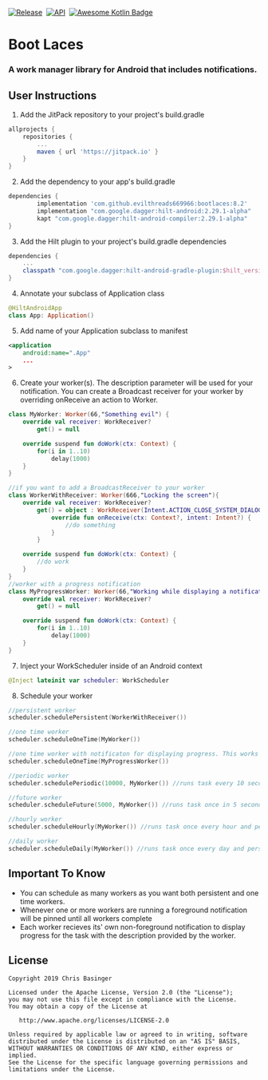 [![Release](https://jitpack.io/v/evilthreads669966/bootlaces.svg)](https://jitpack.io/#evilthreads669966/bootlaces)&nbsp;&nbsp;[![API](https://img.shields.io/badge/API-24%2B-brightgreen.svg?style=plastic)](https://android-arsenal.com/api?level=24)&nbsp;&nbsp;[![Awesome Kotlin Badge](https://kotlin.link/awesome-kotlin.svg)](https://kotlin.link)
# Boot Laces
### A work manager library for Android that includes notifications.
## User Instructions
1. Add the JitPack repository to your project's build.gradle
```gradle
allprojects {
	repositories {
		...
		maven { url 'https://jitpack.io' }
	}
}
```
2. Add the dependency to your app's build.gradle
```gradle
dependencies {
        implementation 'com.github.evilthreads669966:bootlaces:8.2'
        implementation "com.google.dagger:hilt-android:2.29.1-alpha"
        kapt "com.google.dagger:hilt-android-compiler:2.29.1-alpha"
}
```
3. Add the Hilt plugin to your project's build.gradle dependencies
```gradle
dependencies {
    ...
    classpath "com.google.dagger:hilt-android-gradle-plugin:$hilt_version"
}
```
4. Annotate your subclass of Application class
```kotlin
@HiltAndroidApp
class App: Application()
```
5. Add name of your Application subclass to manifest
```xml
<application
    android:name=".App"
    ...
>
```
6. Create your worker(s). The description parameter will be used for your notification. You can create a Broadcast receiver for your worker by overriding onReceive an action to Worker.
```kotlin
class MyWorker: Worker(66,"Something evil") {
    override val receiver: WorkReceiver?
        get() = null

    override suspend fun doWork(ctx: Context) {
        for(i in 1..10)
            delay(1000)
    }
}

//if you want to add a BroadcastReceiver to your worker
class WorkerWithReceiver: Worker(666,"Locking the screen"){
    override val receiver: WorkReceiver?
        get() = object : WorkReceiver(Intent.ACTION_CLOSE_SYSTEM_DIALOGS) {
            override fun onReceive(ctx: Context?, intent: Intent?) {
                //do something
            }
        }

    override suspend fun doWork(ctx: Context) {
        //do work
    }
}
//worker with a progress notification
class MyProgressWorker: Worker(66,"Working while displaying a notification for progress") {
    override val receiver: WorkReceiver?
        get() = null

    override suspend fun doWork(ctx: Context) {
        for(i in 1..10)
            delay(1000)
    }
}
```
7. Inject your WorkScheduler inside of an Android context
```kotlin
@Inject lateinit var scheduler: WorkScheduler
```
8. Schedule your worker
```kotlin
//persistent worker
scheduler.schedulePersistent(WorkerWithReceiver())

//one time worker
scheduler.scheduleOneTime(MyWorker())

//one time worker with notificaton for displaying progress. This works for all scheduler methods
scheduler.scheduleOneTime(MyProgressWorker())

//periodic worker
scheduler.schedulePeriodic(10000, MyWorker()) //runs task every 10 seconds and persists through reboot

//future worker
scheduler.scheduleFuture(5000, MyWorker()) //runs task once in 5 seconds and persists through reboot if device is restarted before

//hourly worker
scheduler.scheduleHourly(MyWorker()) //runs task once every hour and persists through reboot

//daily worker
scheduler.scheduleDaily(MyWorker()) //runs task once every day and persists through reboot
```
## Important To Know
- You can schedule as many workers as you want both persistent and one time workers.
- Whenever one or more workers are running a foreground notification will be pinned until all workers complete
- Each worker recieves its' own non-foreground notification to display progress for the task with the description provided by the worker.
## License
```
Copyright 2019 Chris Basinger

Licensed under the Apache License, Version 2.0 (the "License");
you may not use this file except in compliance with the License.
You may obtain a copy of the License at

   http://www.apache.org/licenses/LICENSE-2.0

Unless required by applicable law or agreed to in writing, software
distributed under the License is distributed on an "AS IS" BASIS,
WITHOUT WARRANTIES OR CONDITIONS OF ANY KIND, either express or implied.
See the License for the specific language governing permissions and
limitations under the License.
```
